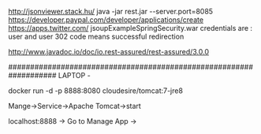 http://jsonviewer.stack.hu/
java -jar rest.jar --server.port=8085
https://developer.paypal.com/developer/applications/create
https://apps.twitter.com/
jsoupExampleSpringSecurity.war credentials are : user and user
302 code means successful redirection


http://www.javadoc.io/doc/io.rest-assured/rest-assured/3.0.0

###################################################################
LAPTOP - 

docker run -d -p 8888:8080 cloudesire/tomcat:7-jre8

Mange->Service->Apache Tomcat->start

localhost:8888 -> Go to Manage App -> 